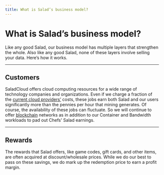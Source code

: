 ```yaml
---
title: What is Salad’s business model?
---
```


# What is Salad’s business model?

Like any good Salad, our business model has multiple layers that strengthen the whole. Also like any good Salad, none of these layers involve selling your data. Here’s how it works.

* * *

## Customers

SaladCloud offers cloud computing resources for a wide range of technology companies and organizations. Even if we charge a fraction of the [current cloud providers’](https://www.softwaretestinghelp.com/cloud-computing-service-providers/) costs, these jobs earn both Salad and our users significantly more than the pennies per hour that mining generates. Of course, the availability of these jobs can fluctuate. So we will continue to offer [blockchain](https://support.salad.com/article/77-what-is-my-machine-actually-mining) networks as in addition to our Container and Bandwidth workloads to pad out Chefs' Salad earnings.

* * *

## Rewards

The rewards that Salad offers, like game codes, gift cards, and other items, are often acquired at discount/wholesale prices. While we do our best to pass on these savings, we do mark up the redemption price to earn a profit margin.
